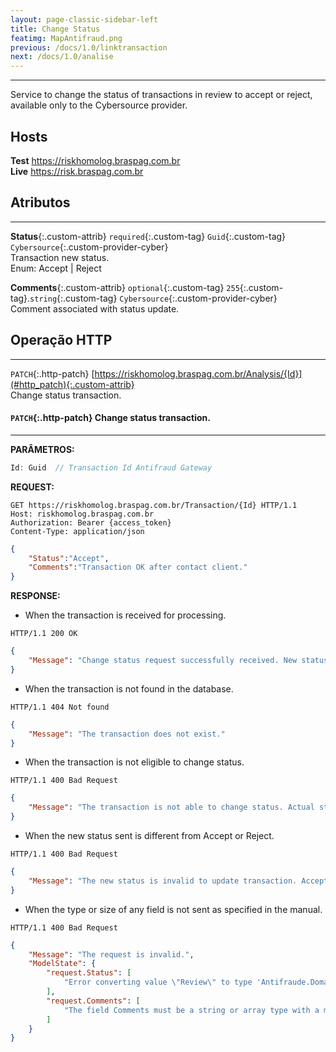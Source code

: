 ```yaml
---
layout: page-classic-sidebar-left
title: Change Status
featimg: MapAntifraud.png
previous: /docs/1.0/linktransaction
next: /docs/1.0/analise
---
```

---

Service to change the status of transactions in review to accept or reject, available only to the Cybersource provider.  

## Hosts

**Test** https://riskhomolog.braspag.com.br  
**Live** https://risk.braspag.com.br

<a name="contract"></a>
  
## Atributos
-----------------------------------

**Status**{:.custom-attrib} `required`{:.custom-tag} `Guid`{:.custom-tag} `Cybersource`{:.custom-provider-cyber}  
Transaction new status.  
Enum: Accept | Reject  

**Comments**{:.custom-attrib} `optional`{:.custom-tag} `255`{:.custom-tag}.`string`{:.custom-tag} `Cybersource`{:.custom-provider-cyber}  
Comment associated with status update.  

<a style="float: right;" href="#attributes"><i class="fa fa-angle-double-up fa-fw"></i></a>

<a name="http_operations"></a>

## Operação HTTP
-----------------------------------

`PATCH`{:.http-patch} [https://riskhomolog.braspag.com.br/Analysis/{Id}](#http_patch){:.custom-attrib}  
Change status transaction.

<a style="float: right;" href="#http_operations"><i class="fa fa-angle-double-up fa-fw"></i></a>

<a name="http-patch"></a>

#### `PATCH`{:.http-patch} Change status transaction.
-------------------------------------------------

**PARÂMETROS:**  

``` csharp
Id: Guid  // Transaction Id Antifraud Gateway
```

**REQUEST:**  

``` http
GET https://riskhomolog.braspag.com.br/Transaction/{Id} HTTP/1.1
Host: riskhomolog.braspag.com.br
Authorization: Bearer {access_token}
Content-Type: application/json
```

``` json
{
    "Status":"Accept",
    "Comments":"Transaction OK after contact client."
}
```

**RESPONSE:**  

- When the transaction is received for processing.
``` http
HTTP/1.1 200 OK
```
```json
{
    "Message": "Change status request successfully received. New status: Accept."
}
```

- When the transaction is not found in the database.
``` http
HTTP/1.1 404 Not found
```
```json
{
    "Message": "The transaction does not exist."
}
```

- When the transaction is not eligible to change status.
``` http
HTTP/1.1 400 Bad Request
```
```json
{
    "Message": "The transaction is not able to change status. Actual status: Reject."
}
```

- When the new status sent is different from Accept or Reject.
``` http
HTTP/1.1 400 Bad Request
```
```json
{
    "Message": "The new status is invalid to update transaction. Accepted status are: 'Accept' or 'Reject'."
}
```

- When the type or size of any field is not sent as specified in the manual.
``` http
HTTP/1.1 400 Bad Request
```
```json
{
    "Message": "The request is invalid.",
    "ModelState": {
        "request.Status": [
            "Error converting value \"Review\" to type 'Antifraude.Domain.Enums.StatusType'. Path 'Status', line 2, position 16."
        ],
        "request.Comments": [
            "The field Comments must be a string or array type with a maximum length of '255'."
        ]
    }
}
```